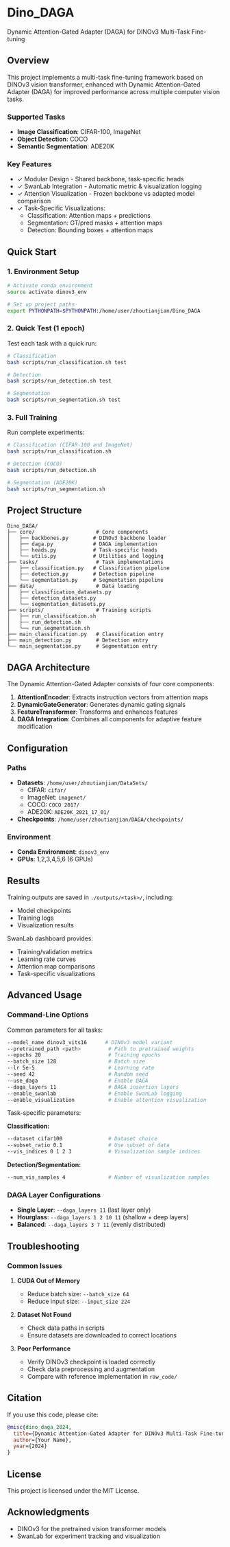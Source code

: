 # Dino_DAGA

Dynamic Attention-Gated Adapter (DAGA) for DINOv3 Multi-Task Fine-tuning

## Overview

This project implements a multi-task fine-tuning framework based on DINOv3 vision transformer, enhanced with Dynamic Attention-Gated Adapter (DAGA) for improved performance across multiple computer vision tasks.

### Supported Tasks

- **Image Classification**: CIFAR-100, ImageNet
- **Object Detection**: COCO
- **Semantic Segmentation**: ADE20K

### Key Features

- ✓ Modular Design - Shared backbone, task-specific heads
- ✓ SwanLab Integration - Automatic metric & visualization logging
- ✓ Attention Visualization - Frozen backbone vs adapted model comparison
- ✓ Task-Specific Visualizations:
  - Classification: Attention maps + predictions
  - Segmentation: GT/pred masks + attention maps
  - Detection: Bounding boxes + attention maps

## Quick Start

### 1. Environment Setup

```bash
# Activate conda environment
source activate dinov3_env

# Set up project paths
export PYTHONPATH=$PYTHONPATH:/home/user/zhoutianjian/Dino_DAGA
```

### 2. Quick Test (1 epoch)

Test each task with a quick run:

```bash
# Classification
bash scripts/run_classification.sh test

# Detection
bash scripts/run_detection.sh test

# Segmentation
bash scripts/run_segmentation.sh test
```

### 3. Full Training

Run complete experiments:

```bash
# Classification (CIFAR-100 and ImageNet)
bash scripts/run_classification.sh

# Detection (COCO)
bash scripts/run_detection.sh

# Segmentation (ADE20K)
bash scripts/run_segmentation.sh
```

## Project Structure

```
Dino_DAGA/
├── core/                    # Core components
│   ├── backbones.py        # DINOv3 backbone loader
│   ├── daga.py             # DAGA implementation
│   ├── heads.py            # Task-specific heads
│   └── utils.py            # Utilities and logging
├── tasks/                   # Task implementations
│   ├── classification.py   # Classification pipeline
│   ├── detection.py        # Detection pipeline
│   └── segmentation.py     # Segmentation pipeline
├── data/                    # Data loading
│   ├── classification_datasets.py
│   ├── detection_datasets.py
│   └── segmentation_datasets.py
├── scripts/                 # Training scripts
│   ├── run_classification.sh
│   ├── run_detection.sh
│   └── run_segmentation.sh
├── main_classification.py   # Classification entry
├── main_detection.py        # Detection entry
└── main_segmentation.py     # Segmentation entry
```

## DAGA Architecture

The Dynamic Attention-Gated Adapter consists of four core components:

1. **AttentionEncoder**: Extracts instruction vectors from attention maps
2. **DynamicGateGenerator**: Generates dynamic gating signals
3. **FeatureTransformer**: Transforms and enhances features
4. **DAGA Integration**: Combines all components for adaptive feature modification

## Configuration

### Paths

- **Datasets**: `/home/user/zhoutianjian/DataSets/`
  - CIFAR: `cifar/`
  - ImageNet: `imagenet/`
  - COCO: `COCO 2017/`
  - ADE20K: `ADE20K_2021_17_01/`
- **Checkpoints**: `/home/user/zhoutianjian/DAGA/checkpoints/`

### Environment

- **Conda Environment**: `dinov3_env`
- **GPUs**: 1,2,3,4,5,6 (6 GPUs)

## Results

Training outputs are saved in `./outputs/<task>/`, including:
- Model checkpoints
- Training logs
- Visualization results

SwanLab dashboard provides:
- Training/validation metrics
- Learning rate curves
- Attention map comparisons
- Task-specific visualizations

## Advanced Usage

### Command-Line Options

Common parameters for all tasks:

```bash
--model_name dinov3_vits16      # DINOv3 model variant
--pretrained_path <path>         # Path to pretrained weights
--epochs 20                      # Training epochs
--batch_size 128                 # Batch size
--lr 5e-5                        # Learning rate
--seed 42                        # Random seed
--use_daga                       # Enable DAGA
--daga_layers 11                 # DAGA insertion layers
--enable_swanlab                 # Enable SwanLab logging
--enable_visualization           # Enable attention visualization
```

Task-specific parameters:

**Classification:**
```bash
--dataset cifar100               # Dataset choice
--subset_ratio 0.1               # Use subset of data
--vis_indices 0 1 2 3            # Visualization sample indices
```

**Detection/Segmentation:**
```bash
--num_vis_samples 4              # Number of visualization samples
```

### DAGA Layer Configurations

- **Single Layer**: `--daga_layers 11` (last layer only)
- **Hourglass**: `--daga_layers 1 2 10 11` (shallow + deep layers)
- **Balanced**: `--daga_layers 3 7 11` (evenly distributed)

## Troubleshooting

### Common Issues

1. **CUDA Out of Memory**
   - Reduce batch size: `--batch_size 64`
   - Reduce input size: `--input_size 224`

2. **Dataset Not Found**
   - Check data paths in scripts
   - Ensure datasets are downloaded to correct locations

3. **Poor Performance**
   - Verify DINOv3 checkpoint is loaded correctly
   - Check data preprocessing and augmentation
   - Compare with reference implementation in `raw_code/`

## Citation

If you use this code, please cite:

```bibtex
@misc{dino_daga_2024,
  title={Dynamic Attention-Gated Adapter for DINOv3 Multi-Task Fine-tuning},
  author={Your Name},
  year={2024}
}
```

## License

This project is licensed under the MIT License.

## Acknowledgments

- DINOv3 for the pretrained vision transformer models
- SwanLab for experiment tracking and visualization

